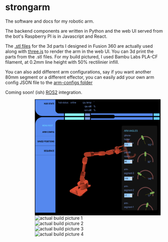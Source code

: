 # strongarm

The software and docs for my robotic arm.

The backend components are written in Python and the web UI served from the bot's Raspberry PI is in Javascript and React.

The [.stl files](https://github.com/littlebee/strongarm/tree/014361c710a28d72579e17891dc30442e848df3a/src/webapp/public) for the 3d parts I designed in Fusion 360 are actually used along with [three.js](https://threejs.org/) to render the arm in the web UI.  You can 3d print the parts from the .stl files.  For my build pictured, I used Bambu Labs PLA-CF filament, at 0.2mm line height with 50% rectilinier infill.

You can also add different arm configurations, say if you want another 80mm segment or a different effector, you can easily add your own arm config JSON file to the [arm-configs folder](https://github.com/littlebee/strongarm/tree/main/src/webapp/public/arm-configs)

Coming soon! (ish)  [ROS2](https://docs.ros.org/en/foxy/index.html) integration.

<img src="https://github.com/littlebee/strongarm/blob/014361c710a28d72579e17891dc30442e848df3a/docs/strongarm_webui.png"
     alt="web UI"
     style="float: right; margin-right: 10px; width: 400px;" />

<img src="https://github.com/littlebee/strongarm/blob/e3338180583ad389d819a77262c7e733812e9a16/docs/IMG_0091.png"
     alt="actual build picture 1"
     style="float: right; margin-right: 10px; width: 400px;" />

<img src="https://github.com/littlebee/strongarm/blob/e3338180583ad389d819a77262c7e733812e9a16/docs/IMG_0092.png"
     alt="actual build picture 2"
     style="float: right; margin-right: 10px; width: 400px;" />

<img src="https://github.com/littlebee/strongarm/blob/e3338180583ad389d819a77262c7e733812e9a16/docs/IMG_0093.png"
     alt="actual build picture 3"
     style="float: right; margin-right: 10px; width: 400px;" />

<img src="https://github.com/littlebee/strongarm/blob/e3338180583ad389d819a77262c7e733812e9a16/docs/IMG_0094.png"
     alt="actual build picture 4"
     style="float: right; margin-right: 10px; width: 400px;" />



